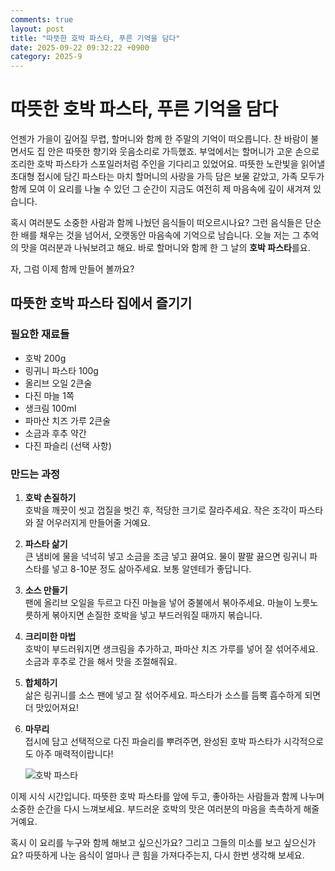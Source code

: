 ```yaml
---
comments: true
layout: post
title: "따뜻한 호박 파스타, 푸른 기억을 담다"
date: 2025-09-22 09:32:22 +0900
category: 2025-9
---
```


# 따뜻한 호박 파스타, 푸른 기억을 담다

언젠가 가을이 깊어질 무렵, 할머니와 함께 한 주말의 기억이 떠오릅니다. 찬 바람이 불면서도 집 안은 따뜻한 향기와 웃음소리로 가득했죠. 부엌에서는 할머니가 고운 손으로 조리한 호박 파스타가 스포일러처럼 주인을 기다리고 있었어요. 따뜻한 노란빛을 읽어낼 초대형 접시에 담긴 파스타는 마치 할머니의 사랑을 가득 담은 보물 같았고, 가족 모두가 함께 모여 이 요리를 나눌 수 있던 그 순간이 지금도 여전히 제 마음속에 깊이 새겨져 있습니다.

혹시 여러분도 소중한 사람과 함께 나눴던 음식들이 떠오르시나요? 그런 음식들은 단순한 배를 채우는 것을 넘어서, 오랫동안 마음속에 기억으로 남습니다. 오늘 저는 그 추억의 맛을 여러분과 나눠보려고 해요. 바로 할머니와 함께 한 그 날의 **호박 파스타**를요.

자, 그럼 이제 함께 만들어 볼까요?

## 따뜻한 호박 파스타 집에서 즐기기

### 필요한 재료들

- 호박 200g
- 링귀니 파스타 100g
- 올리브 오일 2큰술
- 다진 마늘 1쪽
- 생크림 100ml
- 파마산 치즈 가루 2큰술
- 소금과 후추 약간
- 다진 파슬리 (선택 사항)

### 만드는 과정

1. **호박 손질하기**  
   호박을 깨끗이 씻고 껍질을 벗긴 후, 적당한 크기로 잘라주세요. 작은 조각이 파스타와 잘 어우러지게 만들어줄 거예요.

2. **파스타 삶기**  
   큰 냄비에 물을 넉넉히 넣고 소금을 조금 넣고 끓여요. 물이 팔팔 끓으면 링귀니 파스타를 넣고 8-10분 정도 삶아주세요. 보통 알덴테가 좋답니다. 

3. **소스 만들기**  
   팬에 올리브 오일을 두르고 다진 마늘을 넣어 중불에서 볶아주세요. 마늘이 노릇노릇하게 볶아지면 손질한 호박을 넣고 부드러워질 때까지 볶습니다.

4. **크리미한 마법**  
   호박이 부드러워지면 생크림을 추가하고, 파마산 치즈 가루를 넣어 잘 섞어주세요. 소금과 후추로 간을 해서 맛을 조절해줘요. 

5. **합체하기**  
   삶은 링귀니를 소스 팬에 넣고 잘 섞어주세요. 파스타가 소스를 듬뿍 흡수하게 되면 더 맛있어져요!

6. **마무리**  
   접시에 담고 선택적으로 다진 파슬리를 뿌려주면, 완성된 호박 파스타가 시각적으로도 아주 매력적이랍니다!

   ![호박 파스타](https://www.themealdb.com/images/media/meals/wxswxy1511452625.jpg)

이제 시식 시간입니다. 따뜻한 호박 파스타를 앞에 두고, 좋아하는 사람들과 함께 나누며 소중한 순간을 다시 느껴보세요. 부드러운 호박의 맛은 여러분의 마음을 촉촉하게 해줄 거예요. 

혹시 이 요리를 누구와 함께 해보고 싶으신가요? 그리고 그들의 미소를 보고 싶으신가요? 따뜻하게 나눈 음식이 얼마나 큰 힘을 가져다주는지, 다시 한번 생각해 보세요.